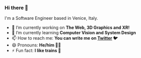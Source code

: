### Hi there 👋

I'm a Software Engineer based in Venice, Italy.

- 🔭 I’m currently working on **The Web, 3D Graphics and XR!**
- 🌱 I’m currently learning **Computer Vision and System Design**
- 📫 How to reach me: **You can write me on [Twitter](https://twitter.com/giuliozausa) 🐦**
- 😄 Pronouns: **He/him 🏳️‍🌈**
- ⚡ Fun fact: **I like trains 🚂**
